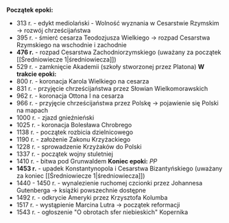 **Początek epoki:**
- 313 r. - edykt mediolański - Wolność wyznania w Cesarstwie Rzymskim -> rozwój chrześcijaństwa
- 395 r. - śmierć cesarza Teodozjusza Wielkiego -> rozpad Cesarstwa Rzymskiego na wschodnie i zachodnie
- **476 r.** - rozpad Cesarstwa Zachodniorzymskiego (uważany za początek [[Średniowiecze 1|średniowiecza]])
- 529 r. - zamknięcie Akademii (szkoły stworzonej przez Platona)
**W trakcie epoki:**
- 800 r. - koronacja Karola Wielkiego na cesarza
- 831 r. - przyjęcie chrześcijaństwa przez Słowian Wielkomorawskich
- 962 r. - koronacja Ottona I na cesarza
- 966 r. - przyjęcie chrześcijaństwa przez Polskę -> pojawienie się Polski na mapach
- 1000 r. - zjazd gnieźnieński
- 1025 r. - koronacja Bolesława Chrobrego
- 1138 r. - początek rozbicia dzielnicowego
- 1190 r. - założenie Zakonu Krzyżackiego
- 1228 r. - sprowadzenie Krzyżaków do Polski
- 1337 r. - początek wojny stuletniej
- 1410 r. - bitwa pod Grunwaldem
**Koniec epoki:** *PP*
- **1453 r.** - upadek Konstantynopola i Cesarstwa Bizantyńskiego (uważany za koniec [[Średniowiecze 1|średniowiecza]])
- 1440 - 1450 r. - wynalezienie ruchomej czcionki przez Johannesa Gutenberga -> książki powszechnie dostępne
- 1492 r. - odkrycie Ameryki przez Krzysztofa Kolumba
- 1517 r. - wystąpienie Marcina Lutra -> początek reformacji
- 1543 r. - ogłoszenie "O obrotach sfer niebieskich" Kopernika
